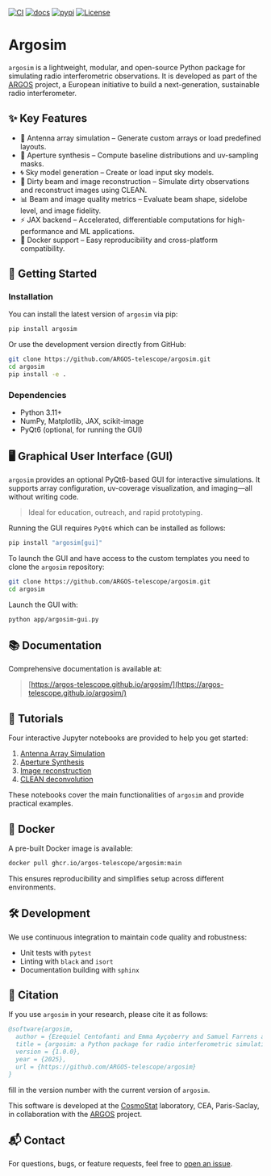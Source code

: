 [![CI](https://github.com/ARGOS-telescope/argosim/actions/workflows/ci-build.yml/badge.svg)](https://github.com/ARGOS-telescope/argosim/actions/workflows/ci-build.yml)
[![docs](https://img.shields.io/badge/docs-Sphinx-blue)](https://argos-telescope.github.io/argosim/)
[![pypi](https://img.shields.io/pypi/v/argosim)](https://pypi.org/project/argosim/)
[![License](https://img.shields.io/badge/License-MIT-brigthgreen.svg)](https://github.com/ARGOS-telescope/argosim/blob/main/LICENSE) 

# Argosim
`argosim` is a lightweight, modular, and open-source Python package for simulating radio interferometric observations. It is developed as part of the [ARGOS](https://argos-telescope.eu) project, a European initiative to build a next-generation, sustainable radio interferometer.

## ✨ Key Features

* 📡 Antenna array simulation – Generate custom arrays or load predefined layouts.
* 🔭 Aperture synthesis – Compute baseline distributions and uv-sampling masks.
* 🌀 Sky model generation – Create or load input sky models.
* 🧼 Dirty beam and image reconstruction – Simulate dirty observations and reconstruct images using CLEAN.
* 📊 Beam and image quality metrics – Evaluate beam shape, sidelobe level, and image fidelity.
* ⚡ JAX backend – Accelerated, differentiable computations for high-performance and ML applications.
* 🐳 Docker support – Easy reproducibility and cross-platform compatibility.

## 🚀 Getting Started
### Installation
You can install the latest version of `argosim` via pip:
```bash
pip install argosim
```
Or use the development version directly from GitHub:
```bash
git clone https://github.com/ARGOS-telescope/argosim.git
cd argosim
pip install -e .
```

### Dependencies
* Python 3.11+
* NumPy, Matplotlib, JAX, scikit-image
* PyQt6 (optional, for running the GUI)

## 🖥️ Graphical User Interface (GUI)
`argosim` provides an optional PyQt6-based GUI for interactive simulations. It supports array configuration, uv-coverage visualization, and imaging—all without writing code.

> Ideal for education, outreach, and rapid prototyping.

Running the GUI requires `PyQt6` which can be installed as follows:
```bash
pip install "argosim[gui]"
```

To launch the GUI and have access to the custom templates you need to clone the `argosim` repository:
```bash
git clone https://github.com/ARGOS-telescope/argosim.git
cd argosim
```

Launch the GUI with:
```bash
python app/argosim-gui.py
```

## 📚 Documentation
Comprehensive documentation is available at:
>[https://argos-telescope.github.io/argosim/](https://argos-telescope.github.io/argosim/)

## 📖 Tutorials
Four interactive Jupyter notebooks are provided to help you get started:
1. [Antenna Array Simulation](https://github.com/ARGOS-telescope/argosim/blob/main/tutorial/notebooks/tuto_1_antenna_utils.ipynb)
2. [Aperture Synthesis](https://github.com/ARGOS-telescope/argosim/blob/main/tutorial/notebooks/tuto_2_uv-tracks.ipynb)
3. [Image reconstruction](https://github.com/ARGOS-telescope/argosim/blob/main/tutorial/notebooks/tuto_3_imaging.ipynb)
4. [CLEAN deconvolution](https://github.com/ARGOS-telescope/argosim/blob/main/tutorial/notebooks/tuto_4_clean.ipynb)

These notebooks cover the main functionalities of `argosim` and provide practical examples.

## 🐳 Docker
A pre-built Docker image is available:
```bash
docker pull ghcr.io/argos-telescope/argosim:main
```
This ensures reproducibility and simplifies setup across different environments.

## 🛠️ Development
We use continuous integration to maintain code quality and robustness:
* Unit tests with `pytest`
* Linting with `black` and `isort`
* Documentation building with `sphinx`

## 📢 Citation
If you use `argosim` in your research, please cite it as follows:
```bibtex
@software{argosim,
  author = {Ezequiel Centofanti and Emma Ayçoberry and Samuel Farrens and Samuel Gullin and Manal Bensahli and Jean-Luc Starck and John Antoniadis},
  title = {argosim: a Python package for radio interferometric simulations},
  version = {1.0.0},
  year = {2025},
  url = {https://github.com/ARGOS-telescope/argosim}
}
```
fill in the version number with the current version of `argosim`.

This software is developed at the [CosmoStat](https://www.cosmostat.org/) laboratory, CEA, Paris-Saclay, in collaboration with the [ARGOS](https://argos-telescope.eu) project.

## 📬 Contact
For questions, bugs, or feature requests, feel free to [open an issue](https://github.com/ARGOS-telescope/argosim/issues/new/choose). 